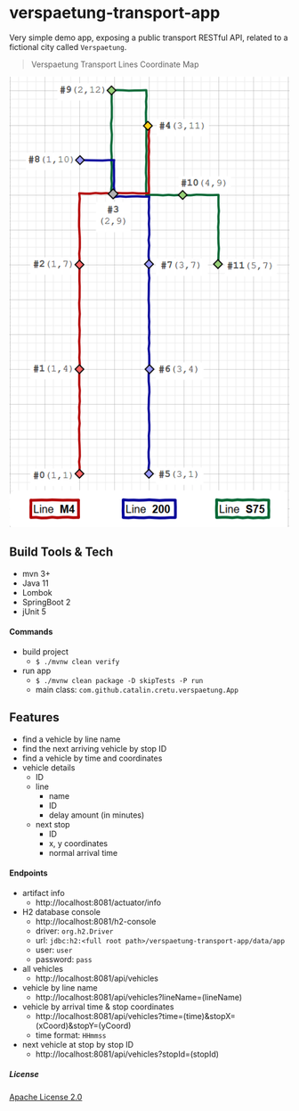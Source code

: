 # verspaetung-transport-app
Very simple demo app, exposing a public transport RESTful API, 
related to a fictional city called `Verspaetung`.

> Verspaetung Transport Lines Coordinate Map

![verspaetung-map](verspaetung-map.png)


## Build Tools & Tech
- mvn 3+
- Java 11
- Lombok
- SpringBoot 2
- jUnit 5


#### Commands
- build project
    - `$ ./mvnw clean verify`
- run app
    - `$ ./mvnw clean package -D skipTests -P run`
    - main class: `com.github.catalin.cretu.verspaetung.App`


## Features
- find a vehicle by line name
- find the next arriving vehicle by stop ID
- find a vehicle by time and coordinates
- vehicle details
    - ID 
	- line
		- name
		- ID
	    - delay amount (in minutes)
	- next stop
		- ID
		- x, y coordinates
	    - normal arrival time


#### Endpoints
- artifact info
    - http://localhost:8081/actuator/info
- H2 database console
    - http://localhost:8081/h2-console
	- driver: `org.h2.Driver`
	- url: `jdbc:h2:<full root path>/verspaetung-transport-app/data/app`
	- user: `user`
	- password: `pass`
- all vehicles             
	- http://localhost:8081/api/vehicles
- vehicle by line name
	- http://localhost:8081/api/vehicles?lineName=(lineName)
- vehicle by arrival time & stop coordinates
	- http://localhost:8081/api/vehicles?time=(time)&stopX=(xCoord)&stopY=(yCoord)
	- time format: `HHmmss`
- next vehicle at stop by stop ID
	- http://localhost:8081/api/vehicles?stopId=(stopId)


##### License
[Apache License 2.0](http://www.apache.org/licenses/LICENSE-2.0)